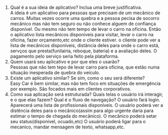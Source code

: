 1. Qual é a sua ideia de aplicativo? Inclua uma breve justificativa.  
A ideia é um aplicativo para pessoas que precisam de um mecânico de carros. Muitas vezes ocorre uma quebra e a pessoa pecisa de socorro mecânico mas não tem 
seguro ou não conhece alguem de confiança disponível. Ou mesmo não tem tempo de levar o carro na oficina. Então o aplicativo lista mecânicos 
disponíveis para visitar, levar o carro na oficina, fazer orçamento,etc onde o cliente estiver. 
o cliente pode ver a lista de mecânicos disponíveis, distância deles para onde o carro está, servços que presta(funilairia, reboque, bateria)
e a avaliação deles. 
O pagamento pelo serviço seria feito pela plataforma.
2.  Quem usará seu aplicativo e por que eles o usarão?  
Pessoas que não tem tepo de levar carro para oficina, que estão numa situação inesperada de quebra do veículo.
3.  Existe um aplicativo similar? Se sim, como o seu será diferente?  
Easy Car é bem similar, mas não tem foco em situações de emergência por exemplo. São focados mais em clientes corporativos.
  4.  Como sua aplicação será estruturada? Quais telas o usuário irá interagir, e o que elas fazem? Qual é o fluxo de navegação?  O usuário fará login. Aparecerá uma lista de profissionais disponíveis. O usuário poderá ver a distência deles para o mecânico(assim para algo urgente daria para estimar o tempo de 
chegada do mecânico).
O mecânico poderá setar seu status(disponível, ocuado,etc)
O usuário poderá ligar para o mecanico, mandar mensagem de texto, whatsapp,etc.

